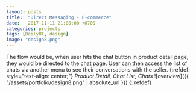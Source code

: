 ```yaml
---
layout: posts
title:  "Direct Messaging - E-commerce"
date:   2017-11-11 21:00:00 +0700
categories: projects
tags: [DailyUI, design]
image: "design8.png"
---
```

The flow would be, when user hits the chat button in product detail page, they would be directed to the chat page.
User can then access the list of chats via another menu to see their conversations with the seller.
{:refdef: style="text-align: center;"}
_Product Detail, Chat List, Chats_
![overview]({{ "/assets/portfolio/design8.png" | absolute_url }})
{: refdef}
